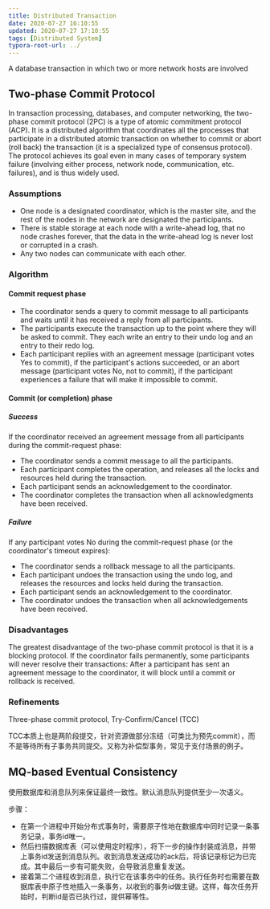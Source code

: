 ```yaml
---
title: Distributed Transaction
date: 2020-07-27 16:10:55
updated: 2020-07-27 17:10:55
tags: [Distributed System]
typora-root-url: ../
---
```


A database transaction in which two or more network hosts are involved

<!-- more -->

## Two-phase Commit Protocol

In transaction processing, databases, and computer networking, the two-phase commit protocol (2PC) is a type of atomic commitment protocol (ACP). It is a distributed algorithm that coordinates all the processes that participate in a distributed atomic transaction on whether to commit or abort (roll back) the transaction (it is a specialized type of consensus protocol). The protocol achieves its goal even in many cases of temporary system failure (involving either process, network node, communication, etc. failures), and is thus widely used.

### Assumptions

- One node is a designated coordinator, which is the master site, and the rest of the nodes in the network are designated the participants.
- There is stable storage at each node with a write-ahead log, that no node crashes forever, that the data in the write-ahead log is never lost or corrupted in a crash.
- Any two nodes can communicate with each other. 

### Algorithm

#### Commit request phase

- The coordinator sends a query to commit message to all participants and waits until it has received a reply from all participants.
- The participants execute the transaction up to the point where they will be asked to commit. They each write an entry to their undo log and an entry to their redo log.
- Each participant replies with an agreement message (participant votes Yes to commit), if the participant's actions succeeded, or an abort message (participant votes No, not to commit), if the participant experiences a failure that will make it impossible to commit.

#### Commit (or completion) phase

##### Success

If the coordinator received an agreement message from all participants during the commit-request phase:

- The coordinator sends a commit message to all the participants.
- Each participant completes the operation, and releases all the locks and resources held during the transaction.
- Each participant sends an acknowledgement to the coordinator.
- The coordinator completes the transaction when all acknowledgments have been received.

##### Failure

If any participant votes No during the commit-request phase (or the coordinator's timeout expires):

- The coordinator sends a rollback message to all the participants.
- Each participant undoes the transaction using the undo log, and releases the resources and locks held during the transaction.
- Each participant sends an acknowledgement to the coordinator.
- The coordinator undoes the transaction when all acknowledgements have been received.

### Disadvantages

The greatest disadvantage of the two-phase commit protocol is that it is a blocking protocol. If the coordinator fails permanently, some participants will never resolve their transactions: After a participant has sent an agreement message to the coordinator, it will block until a commit or rollback is received.

### Refinements

Three-phase commit protocol, Try-Confirm/Cancel (TCC)

TCC本质上也是两阶段提交，针对资源做部分冻结（可类比为预先commit），而不是等待所有子事务共同提交。又称为补偿型事务，常见于支付场景的例子。

## MQ-based Eventual Consistency

使用数据库和消息队列来保证最终一致性。默认消息队列提供至少一次语义。

步骤：

- 在第一个进程中开始分布式事务时，需要原子性地在数据库中同时记录一条事务记录，事务id唯一。
- 然后扫描数据库表（可以使用定时程序），将下一步的操作封装成消息，并带上事务id发送到消息队列。收到消息发送成功的ack后，将该记录标记为已完成。其中最后一步有可能失败，会导致消息重复发送。
- 接着第二个进程收到消息，执行它在该事务中的任务。执行任务时也需要在数据库表中原子性地插入一条事务，以收到的事务id做主键。这样，每次任务开始时，判断id是否已执行过，提供幂等性。